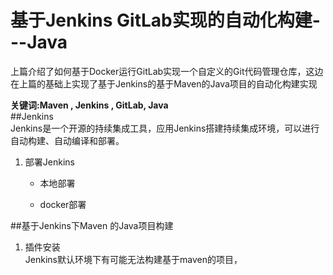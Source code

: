 # 基于Jenkins GitLab实现的自动化构建---Java  

上篇介绍了如何基于Docker运行GitLab实现一个自定义的Git代码管理仓库，这边在上篇的基础上实现了基于Jenkins的基于Maven的Java项目的自动化构建实现   

__关键词:Maven , Jenkins , GitLab, Java__    
##Jenkins   
Jenkins是一个开源的持续集成工具，应用Jenkins搭建持续集成环境，可以进行自动构建、自动编译和部署。  

1. 部署Jenkins  
    * 本地部署  
        
    * docker部署




##基于Jenkins下Maven 的Java项目构建  
1. 插件安装  
    Jenkins默认环境下有可能无法构建基于maven的项目，

